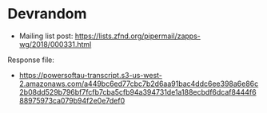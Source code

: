 # Devrandom

* Mailing list post: <https://lists.zfnd.org/pipermail/zapps-wg/2018/000331.html>

Response file:

* <https://powersoftau-transcript.s3-us-west-2.amazonaws.com/a449bc6ed77cbc7b2d6aa91bac4ddc6ee398a6e86c2b08dd529b796bf7fcfb7cba5cfb94a394731de1a188ecbdf6dcaf8444f688975973ca079b94f2e0e7def0>
